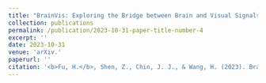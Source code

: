```yaml
---
title: "BrainVis: Exploring the Bridge between Brain and Visual Signals via Image Reconstruction"
collection: publications
permalink: /publication/2023-10-31-paper-title-number-4
excerpt: ''
date: 2023-10-31
venue: 'arXiv.'
paperurl: ''
citation: '<b>Fu, H.</b>, Shen, Z., Chin, J. J., & Wang, H. (2023). BrainVis: Exploring the Bridge between Brain and Visual Signals via Image Reconstruction. arXiv preprint arXiv:2312.14871. <a href="https://arxiv.org/abs/2312.14871">Link to this paper</a>'
---
```

